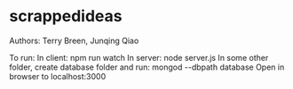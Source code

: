 # scrappedideas
Authors: Terry Breen, Junqing Qiao

To run:
In client:
npm run watch
In server:
node server.js
In some other folder, create database folder and run:
mongod --dbpath database
Open in browser to localhost:3000
